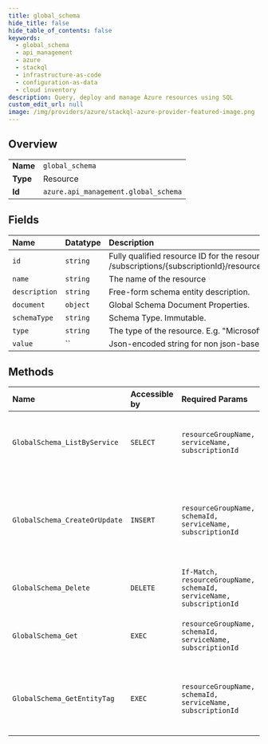 ```yaml
---
title: global_schema
hide_title: false
hide_table_of_contents: false
keywords:
  - global_schema
  - api_management
  - azure    
  - stackql
  - infrastructure-as-code
  - configuration-as-data
  - cloud inventory
description: Query, deploy and manage Azure resources using SQL
custom_edit_url: null
image: /img/providers/azure/stackql-azure-provider-featured-image.png
---
```

  
    

## Overview
<table><tbody>
<tr><td><b>Name</b></td><td><code>global_schema</code></td></tr>
<tr><td><b>Type</b></td><td>Resource</td></tr>
<tr><td><b>Id</b></td><td><code>azure.api_management.global_schema</code></td></tr>
</tbody></table>

## Fields
| Name | Datatype | Description |
|:-----|:---------|:------------|
| `id` | `string` | Fully qualified resource ID for the resource. Ex - /subscriptions/&#123;subscriptionId&#125;/resourceGroups/&#123;resourceGroupName&#125;/providers/&#123;resourceProviderNamespace&#125;/&#123;resourceType&#125;/&#123;resourceName&#125; |
| `name` | `string` | The name of the resource |
| `description` | `string` | Free-form schema entity description. |
| `document` | `object` | Global Schema Document Properties. |
| `schemaType` | `string` | Schema Type. Immutable. |
| `type` | `string` | The type of the resource. E.g. "Microsoft.Compute/virtualMachines" or "Microsoft.Storage/storageAccounts" |
| `value` | `` | Json-encoded string for non json-based schema. |
## Methods
| Name | Accessible by | Required Params | Description |
|:-----|:--------------|:----------------|:------------|
| `GlobalSchema_ListByService` | `SELECT` | `resourceGroupName, serviceName, subscriptionId` | Lists a collection of schemas registered with service instance. |
| `GlobalSchema_CreateOrUpdate` | `INSERT` | `resourceGroupName, schemaId, serviceName, subscriptionId` | Creates new or updates existing specified Schema of the API Management service instance. |
| `GlobalSchema_Delete` | `DELETE` | `If-Match, resourceGroupName, schemaId, serviceName, subscriptionId` | Deletes specific Schema. |
| `GlobalSchema_Get` | `EXEC` | `resourceGroupName, schemaId, serviceName, subscriptionId` | Gets the details of the Schema specified by its identifier. |
| `GlobalSchema_GetEntityTag` | `EXEC` | `resourceGroupName, schemaId, serviceName, subscriptionId` | Gets the entity state (Etag) version of the Schema specified by its identifier. |
